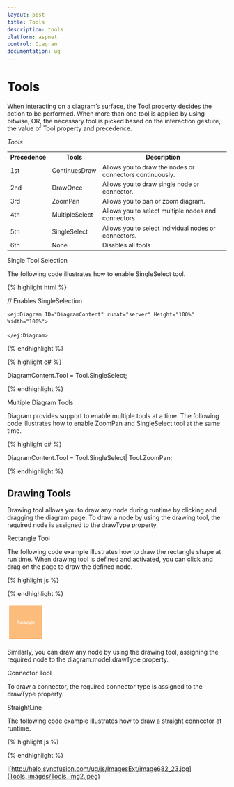 ```yaml
---
layout: post
title: Tools
description: tools
platform: aspnet
control: Diagram
documentation: ug
---
```


# Tools

When interacting on a diagram’s surface, the Tool property decides the action to be performed. When more than one tool is applied by using bitwise, OR, the necessary tool is picked based on the interaction gesture, the value of Tool property and precedence.

_Tools_

<table>
<tr>
<th>
Precedence</th><th>
Tools</th><th>
Description</th></tr>
<tr>
<td>
1st </td><td>
ContinuesDraw</td><td>
Allows you to draw the nodes or connectors continuously. </td></tr>
<tr>
<td>
2nd </td><td>
DrawOnce</td><td>
Allows you to draw single node or connector.</td></tr>
<tr>
<td>
3rd </td><td>
ZoomPan</td><td>
Allows you to pan or zoom diagram.</td></tr>
<tr>
<td>
4th </td><td>
MultipleSelect</td><td>
Allows you to select multiple nodes and connectors</td></tr>
<tr>
<td>
5th </td><td>
SingleSelect</td><td>
Allows you to select individual nodes or connectors.</td></tr>
<tr>
<td>
6th </td><td>
None</td><td>
Disables all tools</td></tr>
</table>
Single Tool Selection

The following code illustrates how to enable SingleSelect tool.

{% highlight html %}

// Enables SingleSelection

<div id="main-right">

    <ej:Diagram ID="DiagramContent" runat="server" Height="100%" Width="100%">

    </ej:Diagram>

</div>



{% endhighlight %}





{% highlight c# %}

DiagramContent.Tool = Tool.SingleSelect;



{% endhighlight %}

Multiple Diagram Tools

Diagram provides support to enable multiple tools at a time. The following code illustrates how to enable ZoomPan and SingleSelect tool at the same time.

{% highlight c# %}



DiagramContent.Tool = Tool.SingleSelect| Tool.ZoomPan;





{% endhighlight %}

## Drawing Tools

Drawing tool allows you to draw any node during runtime by clicking and dragging the diagram page. To draw a node by using the drawing tool, the required node is assigned to the drawType property.

Rectangle Tool

The following code example illustrates how to draw the rectangle shape at run time. When drawing tool is defined and activated, you can click and drag on the page to draw the defined node.

{% highlight js %}

<script type="text/Javascript">

var diagram = $("#diagram").ejDiagram("instance");

//Defines the node to be drawn by using drawing tool

diagram.model.drawType = { 

	type: ej.datavisualization.Diagram.Shapes.Basic, 

shape: "rectangle",

fillColor:"#fcbc7c",

borderColor:"#f89b4c",

labels: [{ "text": "Rectangle",fontColor:"white" }]

};



//Activates the drawing tool

diagram.update({ 

tool: ej.datavisualization.Diagram.Tool.DrawOnce 

})



</script>



{% endhighlight %}


 ![](Tools_images/Tools_img1.png)  






Similarly, you can draw any node by using the drawing tool, assigning the required node to the diagram.model.drawType property.

Connector Tool

To draw a connector, the required connector type is assigned to the drawType property.



StraightLine

The following code example illustrates how to draw a straight connector at runtime.

{% highlight js %}

<script type="text/Javascript">

var diagram = $("#diagram").ejDiagram("instance");



//Defines the connector to be drawn by using drawing tool

diagram.model.drawType = { 

	type:"straightLine", 

};

// Activates the drawing tool

diagram.update({ 

tool: ej.datavisualization.Diagram.Tool.DrawOnce 

})



</script>



{% endhighlight %}


 ![http://help.syncfusion.com/ug/js/ImagesExt/image682_23.jpg](Tools_images/Tools_img2.jpeg)  



